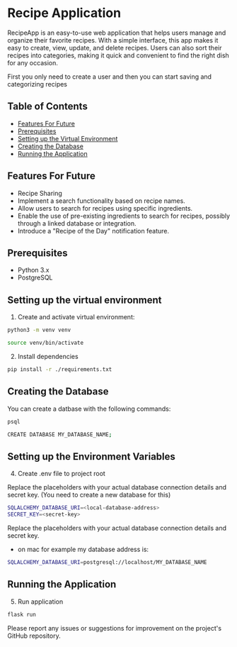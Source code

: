 # Recipe Application


RecipeApp is an easy-to-use web application that helps users manage and organize their favorite recipes. With a simple interface, this app makes it easy to create, view, update, and delete recipes. Users can also sort their recipes into categories, making it quick and convenient to find the right dish for any occasion. 

First you only need to create a user and then you can start saving and categorizing recipes

## Table of Contents

- [Features For Future](#features-for-future)
- [Prerequisites](#prerequisites)
- [Setting up the Virtual Environment](#setting-up-the-virtual-environment)
- [Creating the Database](#creating-the-database)
- [Running the Application](#running-the-application)

## Features For Future


- Recipe Sharing
- Implement a search functionality based on recipe names.
- Allow users to search for recipes using specific ingredients.
- Enable the use of pre-existing ingredients to search for recipes, possibly through a linked database or integration.
- Introduce a "Recipe of the Day" notification feature.


## Prerequisites

- Python 3.x
- PostgreSQL


## Setting up the virtual environment

1. Create and activate virtual environment:

```bash
python3 -m venv venv
```

```bash
source venv/bin/activate
```


2. Install dependencies


```bash
pip install -r ./requirements.txt
```

## Creating the Database


You can create a datbase with the following commands:

```bash
psql
```

```bash
CREATE DATABASE MY_DATABASE_NAME;
```

## Setting up the Environment Variables

4. Create .env file to project root 

Replace the placeholders with your actual database connection details and secret key. (You need to create a new database for this)

```bash
SQLALCHEMY_DATABASE_URI=<local-database-address>
SECRET_KEY=<secret-key>
```

Replace the placeholders with your actual database connection details and secret key.

- on mac for example my database address is:
```bash
SQLALCHEMY_DATABASE_URI=postgresql://localhost/MY_DATABASE_NAME
```

## Running the Application

5. Run application

```bash
flask run
```


Please report any issues or suggestions for improvement on the project's GitHub repository.

